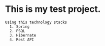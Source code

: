 # This is my test project.

```
Using this technology stacks
  1. Spring
  2. PSQL
  3. Hibernate
  4. Rest API
```